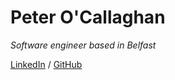 # Peter O'Callaghan

_Software engineer based in Belfast_ <br>

[LinkedIn](https://linkedin.com/in/peter-o-callaghan-31aa04178/) / [GitHub](https://github.com/harmlessgoose/)
